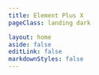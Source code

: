 ```yaml
---
title: Element Plus X
pageClass: landing dark

layout: home
aside: false
editLink: false
markdownStyles: false
---
```


<script setup>
import { onBeforeMount } from 'vue'
import { useRouter } from 'vitepress'

const router = useRouter()

onBeforeMount(() => {
  router.go('/en/')
})
</script>

